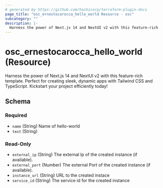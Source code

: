 ```yaml
---
# generated by https://github.com/hashicorp/terraform-plugin-docs
page_title: "osc_ernestocarocca_hello_world Resource - osc"
subcategory: ""
description: |-
  Harness the power of Next.js 14 and NextUI v2 with this feature-rich template. Perfect for creating sleek, dynamic apps with Tailwind CSS and TypeScript. Kickstart your project efficiently today!
---
```


# osc_ernestocarocca_hello_world (Resource)

Harness the power of Next.js 14 and NextUI v2 with this feature-rich template. Perfect for creating sleek, dynamic apps with Tailwind CSS and TypeScript. Kickstart your project efficiently today!



<!-- schema generated by tfplugindocs -->
## Schema

### Required

- `name` (String) Name of hello-world
- `text` (String)

### Read-Only

- `external_ip` (String) The external Ip of the created instance (if available).
- `external_port` (Number) The external Port of the created instance (if available).
- `instance_url` (String) URL to the created instace
- `service_id` (String) The service id for the created instance
